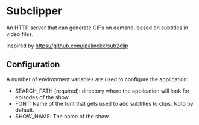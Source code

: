 # Subclipper

An HTTP server that can generate GIFs on demand, based on subtitles in video files.

Inspired by https://github.com/lpalinckx/sub2clip

## Configuration
A number of environment variables are used to configure the application:

- SEARCH_PATH (required): directory where the application will look for episodes of the show.
- FONT: Name of the font that gets used to add subtitles to clips. Noto by default.
- SHOW_NAME: The name of the show.
